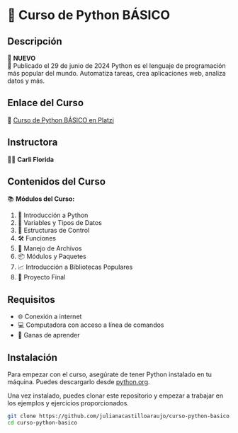 # 🐍 Curso de Python BÁSICO
## Descripción
🚀 **NUEVO**  
📅 Publicado el 29 de junio de 2024
Python es el lenguaje de programación más popular del mundo. Automatiza tareas, crea aplicaciones web, analiza datos y más.
## Enlace del Curso
🔗 [Curso de Python BÁSICO en Platzi](https://platzi.com/cursos/python/?notification_id=4750490)
## Instructora
👩‍🏫 **Carli Florida**
## Contenidos del Curso
📚 **Módulos del Curso:**
1. 📝 Introducción a Python
2. 🧮 Variables y Tipos de Datos
3. 🔄 Estructuras de Control
4. 🛠 Funciones
5. 📂 Manejo de Archivos
6. 📦 Módulos y Paquetes
7. 📈 Introducción a Bibliotecas Populares
8. 🎯 Proyecto Final
## Requisitos
- 🌐 Conexión a internet
- 💻 Computadora con acceso a línea de comandos
- 🎉 Ganas de aprender

## Instalación

Para empezar con el curso, asegúrate de tener Python instalado en tu máquina. Puedes descargarlo desde [python.org](https://www.python.org/downloads/).

Una vez instalado, puedes clonar este repositorio y empezar a trabajar en los ejemplos y ejercicios proporcionados.

```bash
git clone https://github.com/julianacastilloaraujo/curso-python-basico.git
cd curso-python-basico
